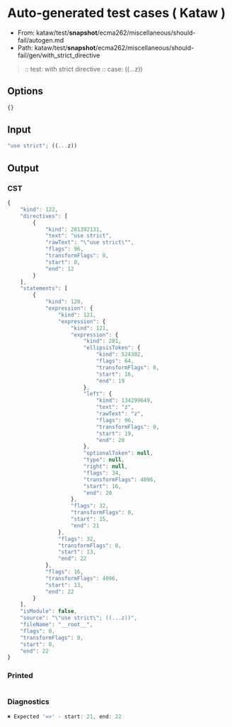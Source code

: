 # Auto-generated test cases ( Kataw )
- From: kataw/test/__snapshot__/ecma262/miscellaneous/should-fail/autogen.md
- Path: kataw/test/__snapshot__/ecma262/miscellaneous/should-fail/gen/with_strict_directive
> :: test: with strict directive
> :: case: ((...z))
## Options

`````js
{}
`````
## Input

`````js
"use strict"; ((...z))
`````
## Output

### CST

```javascript
{
    "kind": 122,
    "directives": [
        {
            "kind": 201392131,
            "text": "use strict",
            "rawText": "\"use strict\"",
            "flags": 96,
            "transformFlags": 0,
            "start": 0,
            "end": 12
        }
    ],
    "statements": [
        {
            "kind": 120,
            "expression": {
                "kind": 121,
                "expression": {
                    "kind": 121,
                    "expression": {
                        "kind": 281,
                        "ellipsisToken": {
                            "kind": 524302,
                            "flags": 64,
                            "transformFlags": 0,
                            "start": 16,
                            "end": 19
                        },
                        "left": {
                            "kind": 134299649,
                            "text": "z",
                            "rawText": "z",
                            "flags": 96,
                            "transformFlags": 0,
                            "start": 19,
                            "end": 20
                        },
                        "optionalToken": null,
                        "type": null,
                        "right": null,
                        "flags": 34,
                        "transformFlags": 4096,
                        "start": 16,
                        "end": 20
                    },
                    "flags": 32,
                    "transformFlags": 0,
                    "start": 15,
                    "end": 21
                },
                "flags": 32,
                "transformFlags": 0,
                "start": 13,
                "end": 22
            },
            "flags": 16,
            "transformFlags": 4096,
            "start": 13,
            "end": 22
        }
    ],
    "isModule": false,
    "source": "\"use strict\"; ((...z))",
    "fileName": "__root__",
    "flags": 0,
    "transformFlags": 0,
    "start": 0,
    "end": 22
}
```

### Printed

```javascript

```

### Diagnostics

```javascript
✖ Expected '=>' - start: 21, end: 22

```

